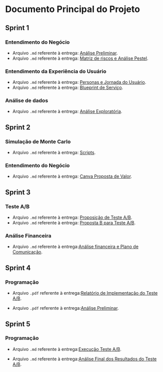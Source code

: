 # Documento Principal do Projeto

## **Sprint 1** 

### Entendimento do Negócio

- Arquivo `.md` referente à entrega: [Análise Preliminar](https://github.com/InteliProjects/2024-1B-T04-SI10-G01/blob/main/documents/sprint1/AnalisePreliminar.md).
- Arquivo `.md` referente à entrega: [Matriz de riscos e Análise Pestel](https://github.com/InteliProjects/2024-1B-T04-SI10-G01/blob/main/documents/sprint1/MatrizDeRisco.md).

### Entendimento da Experiência do Usuário

- Arquivo `.md` referente à entrega: [Personas e Jornada do Usuário](https://github.com/InteliProjects/2024-1B-T04-SI10-G01/blob/main/documents/sprint1/BlueprintDeServico.md).
- Arquivo `.md` referente à entrega: [Blueprint de Serviço](https://github.com/InteliProjects/2024-1B-T04-SI10-G01/blob/main/documents/sprint1/BlueprintDeServico.md).

### Análise de dados

- Arquivo `.md` referente à entrega: [Análise Exploratória](https://github.com/InteliProjects/2024-1B-T04-SI10-G01/blob/main/src/Ana%CC%81liseExplorato%CC%81ria.ipynb).

## **Sprint 2** 
### Simulação de Monte Carlo

- Arquivo `.md` referente à entrega: [Scripts](https://github.com/InteliProjects/2024-1B-T04-SI10-G01/tree/main/src).

### Entendimento do Negócio

- Arquivo `.md` referente à entrega: [Canva Proposta de Valor](https://github.com/InteliProjects/2024-1B-T04-SI10-G01/blob/main/documents/sprint2/CanvasPropostaValor.md).

## **Sprint 3** 
### Teste A/B

- Arquivo `.md` referente à entrega: [Proposição de Teste A/B](https://github.com/InteliProjects/2024-1B-T04-SI10-G01/blob/main/documents/sprint3/Proposic%CC%A7o%CC%83es.md).
- Arquivo `.md` referente à entrega: [Proposta B para Teste A/B](https://github.com/InteliProjects/2024-1B-T04-SI10-G01/blob/main/documents/sprint3/Proposic%CC%A7o%CC%83es.md).

### Análise Financeira

- Arquivo `.md` referente à entrega:[Análise financeira e Plano de Comunicação](https://github.com/InteliProjects/2024-1B-T04-SI10-G01/tree/main/documents/sprint3).

## **Sprint 4**
### Programação

- Arquivo `.pdf` referente à entrega:[Relatório de Implementação do Teste A/B](https://github.com/InteliProjects/2024-1B-T04-SI10-G01/blob/main/documents/sprint4/Relat%C3%B3rio%20de%20Implementa%C3%A7%C3%A3o.pdf).

- Arquivo `.pdf` referente à entrega:[Análise Preliminar](https://github.com/InteliProjects/2024-1B-T04-SI10-G01/blob/main/documents/sprint4/An%C3%A1lise%20Preliminar.pdf).

## **Sprint 5** 

### Programação

- Arquivo `.md` referente à entrega:[Execução Teste A/B]().

- Arquivo `.md` referente à entrega:[Análise Final dos Resultados do Teste A/B](https://github.com/InteliProjects/2024-1B-T04-SI10-G01/blob/main/documents/sprint5/AnaliseFinal.md).

  
